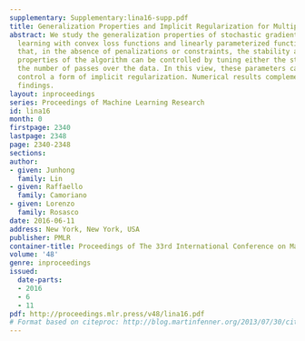 ```yaml
---
supplementary: Supplementary:lina16-supp.pdf
title: Generalization Properties and Implicit Regularization for Multiple Passes SGM
abstract: We study the generalization properties of stochastic gradient methods for
  learning with convex loss functions and linearly parameterized functions. We show
  that, in the absence of penalizations or constraints, the stability and approximation
  properties of the algorithm can be controlled by tuning either the step-size or
  the number of passes over the data. In this view, these parameters can be seen to
  control a form of implicit regularization. Numerical results complement the theoretical
  findings.
layout: inproceedings
series: Proceedings of Machine Learning Research
id: lina16
month: 0
firstpage: 2340
lastpage: 2348
page: 2340-2348
sections: 
author:
- given: Junhong
  family: Lin
- given: Raffaello
  family: Camoriano
- given: Lorenzo
  family: Rosasco
date: 2016-06-11
address: New York, New York, USA
publisher: PMLR
container-title: Proceedings of The 33rd International Conference on Machine Learning
volume: '48'
genre: inproceedings
issued:
  date-parts:
  - 2016
  - 6
  - 11
pdf: http://proceedings.mlr.press/v48/lina16.pdf
# Format based on citeproc: http://blog.martinfenner.org/2013/07/30/citeproc-yaml-for-bibliographies/
---
```


